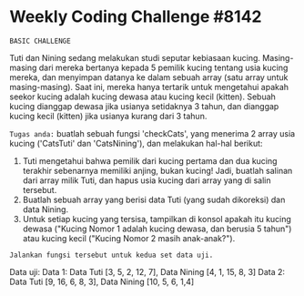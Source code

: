 # Weekly Coding Challenge #8142

`BASIC CHALLENGE`

Tuti dan Nining sedang melakukan studi seputar kebiasaan kucing. Masing-masing dari mereka bertanya kepada 5 pemilik kucing tentang usia kucing mereka, dan menyimpan datanya ke dalam sebuah array (satu array untuk masing-masing). Saat ini, mereka hanya tertarik untuk mengetahui apakah seekor kucing adalah kucing dewasa atau kucing kecil (kitten). Sebuah kucing dianggap dewasa jika usianya setidaknya 3 tahun, dan dianggap kucing kecil (kitten) jika usianya kurang dari 3 tahun.

`Tugas anda:`
buatlah sebuah fungsi 'checkCats', yang menerima 2 array usia kucing ('CatsTuti' dan 'CatsNining'), dan melakukan hal-hal berikut:

1. Tuti mengetahui bahwa pemilik dari kucing pertama dan dua kucing terakhir sebenarnya memiliki anjing, bukan kucing! Jadi, buatlah salinan dari array milik Tuti, dan hapus usia kucing dari array yang di salin tersebut.
2. Buatlah sebuah array yang berisi data Tuti (yang sudah dikoreksi) dan data Nining.
3. Untuk setiap kucing yang tersisa, tampilkan di konsol apakah itu kucing dewasa ("Kucing Nomor 1 adalah kucing dewasa, dan berusia 5 tahun") atau kucing kecil ("Kucing Nomor 2 masih anak-anak?").

`Jalankan fungsi tersebut untuk kedua set data uji.`

Data uji:
Data 1: Data Tuti [3, 5, 2, 12, 7], Data Nining [4, 1, 15, 8, 3]
Data 2: Data Tuti [9, 16, 6, 8, 3], Data Nining [10, 5, 6, 1,4]
